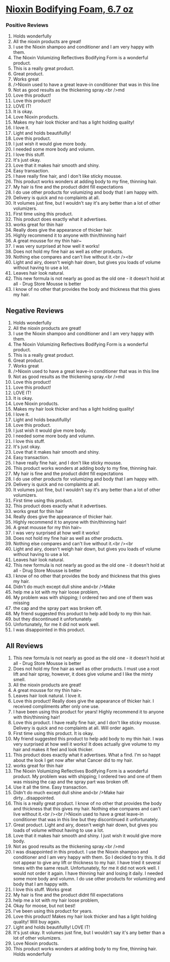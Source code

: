 # [Nioxin Bodifying Foam, 6.7 oz](https://products.checkmycream.com/products/Nioxin-Bodifying-Foam-6.7-oz.html)

### Positive Reviews

<ol>
      <li>Holds wonderfully</li>
      <li>All the nioxin products are great!</li>
      <li>I use the Nioxin shampoo and conditioner and I am very happy with them.</li>
      <li>The Nioxin Volumizing Reflectives Bodifying Form is a wonderful product.  </li>
      <li>This is a really great product.</li>
      <li>Great product.</li>
      <li>Works great</li>
      <li>/&gt;Nioxin used to have a great leave-in conditioner that was in this line</li>
      <li>Not as good results as the thickening spray.&lt;br /&gt;md</li>
      <li>Love this product!  </li>
      <li>Love this product!  </li>
      <li>LOVE IT!</li>
      <li>It is okay.</li>
      <li>Love Nioxin products.</li>
      <li>Makes my hair look thicker and has a light holding quality!  </li>
      <li>I love it.</li>
      <li>Light and holds beautifullly!  </li>
      <li>Love this product.  </li>
      <li>I just wish it would give more body.</li>
      <li>I needed some more body and volumn.</li>
      <li>I love this stuff.</li>
      <li>It&#x27;s just okay.  </li>
      <li>Love that it makes hair smooth and shiny.</li>
      <li>Easy transaction.</li>
      <li>I have really fine hair, and I don&#x27;t like sticky mousse.  </li>
      <li>This product works wonders at adding body to my fine, thinning hair.  </li>
      <li>My hair is fine and the product didnt fill expectations</li>
      <li>I do use other products  for volumizing and body that I am happy with.</li>
      <li>Delivery is quick and no complaints at all.  </li>
      <li>It volumes just fine, but I wouldn&#x27;t say it&#x27;s any better than a lot of other volumizers.</li>
      <li>First time using this product.</li>
      <li>This product does exactly what it advertises.</li>
      <li>works great for thin hair</li>
      <li>Really does give the appearance of thicker hair.</li>
      <li>Highly recommend it to anyone with thin/thinning hair!</li>
      <li>A great mousse for my thin hair~</li>
      <li>I was very surprised at how well it works!  </li>
      <li>Does not hold my fine hair as well as other products.  </li>
      <li>Nothing else compares and can&#x27;t live without it.&lt;br /&gt;&lt;br</li>
      <li>Light and airy, doesn&#x27;t weigh hair down, but gives you loads of volume without having to use a lot.</li>
      <li>Leaves hair look natural.</li>
      <li>This new formula is not nearly as good as the old one - it doesn&#x27;t hold at all - Drug Store Mousse is better</li>
      <li>I know of no other that provides the body and thickness that this gives my hair.</li>
</ol>


<h2>Negative Reviews</h2>
<ol>
<li> Holds wonderfully</li>
<li> All the nioxin products are great!</li>
<li> I use the Nioxin shampoo and conditioner and I am very happy with them.</li>
<li> The Nioxin Volumizing Reflectives Bodifying Form is a wonderful product.  </li>
<li> This is a really great product.</li>
<li> Great product.</li>
<li> Works great</li>
<li> /&gt;Nioxin used to have a great leave-in conditioner that was in this line</li>
<li> Not as good results as the thickening spray.&lt;br /&gt;md</li>
<li> Love this product!  </li>
<li> Love this product!  </li>
<li> LOVE IT!</li>
<li> It is okay.</li>
<li> Love Nioxin products.</li>
<li> Makes my hair look thicker and has a light holding quality!  </li>
<li> I love it.</li>
<li> Light and holds beautifullly!  </li>
<li> Love this product.  </li>
<li> I just wish it would give more body.</li>
<li> I needed some more body and volumn.</li>
<li> I love this stuff.</li>
<li> It&#x27;s just okay.  </li>
<li> Love that it makes hair smooth and shiny.</li>
<li> Easy transaction.</li>
<li> I have really fine hair, and I don&#x27;t like sticky mousse.  </li>
<li> This product works wonders at adding body to my fine, thinning hair.  </li>
<li> My hair is fine and the product didnt fill expectations</li>
<li> I do use other products  for volumizing and body that I am happy with.</li>
<li> Delivery is quick and no complaints at all.  </li>
<li> It volumes just fine, but I wouldn&#x27;t say it&#x27;s any better than a lot of other volumizers.</li>
<li> First time using this product.</li>
<li> This product does exactly what it advertises.</li>
<li> works great for thin hair</li>
<li> Really does give the appearance of thicker hair.</li>
<li> Highly recommend it to anyone with thin/thinning hair!</li>
<li> A great mousse for my thin hair~</li>
<li> I was very surprised at how well it works!  </li>
<li> Does not hold my fine hair as well as other products.  </li>
<li> Nothing else compares and can&#x27;t live without it.&lt;br /&gt;&lt;br</li>
<li> Light and airy, doesn&#x27;t weigh hair down, but gives you loads of volume without having to use a lot.</li>
<li> Leaves hair look natural.</li>
<li> This new formula is not nearly as good as the old one - it doesn&#x27;t hold at all - Drug Store Mousse is better</li>
<li> I know of no other that provides the body and thickness that this gives my hair.</li>
<li> Didn&#x27;t do much except dull shine and&lt;br /&gt;Make</li>
<li> help me a lot with my hair loose problem,</li>
<li> My problem was with shipping;  I ordered two and one of them was missing</li>
<li> the cap and the spray part was broken off.</li>
<li> My friend suggested this product to help add body to my thin hair.  </li>
<li> but they discontinued it unfortunately.</li>
<li> Unfortunately, for me it did not work well.  </li>
<li> I was disappointed in this product.</li>
</ol>

<h2>All Reviews</h2>

<ol>
    <li> This new formula is not nearly as good as the old one - it doesn&#x27;t hold at all - Drug Store Mousse is better</li>
    <li> Does not hold my fine hair as well as other products.  I must use a root lift and hair spray, however, it does give volume and I like the minty smell.</li>
    <li> All the nioxin products are great!</li>
    <li> A great mousse for my thin hair~</li>
    <li> Leaves hair look natural. I love it.</li>
    <li> Love this product!  Really does give the appearance of thicker hair. I received compliments after only one use.</li>
    <li> I have been using this product for years! Highly recommend it to anyone with thin/thinning hair!</li>
    <li> Love this product.  I have really fine hair, and I don&#x27;t like sticky mousse.  Delivery is quick and no complaints at all.  Will order again.</li>
    <li> First time using this product. It is okay.</li>
    <li> My friend suggested this product to help add body to my thin hair.  I was very surprised at how well it works!  It does actually give volume to my hair and makes it feel and look thicker.</li>
    <li> This product does exactly what it advertises. What a find. I&#x27;m so happt about the look I get now after what Cancer did to my hair.</li>
    <li> works great for thin hair</li>
    <li> The Nioxin Volumizing Reflectives Bodifying Form is a wonderful product.  My problem was with shipping;  I ordered two and one of them was missing the cap and the spray part was broken off.</li>
    <li> Use it all the time.  Easy transaction.</li>
    <li> Didn&#x27;t do much except dull shine and&lt;br /&gt;Make hair dirty...disappointed.</li>
    <li> This is a really great product. I know of no other that provides the body and thickness that this gives my hair. Nothing else compares and can&#x27;t live without it.&lt;br /&gt;&lt;br /&gt;Nioxin used to have a great leave-in conditioner that was in this line but they discontinued it unfortunately.</li>
    <li> Great product. Light and airy, doesn&#x27;t weigh hair down, but gives you loads of volume without having to use a lot.</li>
    <li> Love that it makes hair smooth and shiny. I just wish it would give more body.</li>
    <li> Not as good results as the thickening spray.&lt;br /&gt;md</li>
    <li> I was disappointed in this product. I use the Nioxin shampoo and conditioner and I am very happy with them. So I decided to try this. It did not appear to give any lift or thickness to my hair.  I have tried it several times with the same result.  Unfortunately, for me it did not work well.  I would not order it again. I have thinning hair and losing it daily.  I needed some more body and volumn. I do use other products  for volumizing and body that I am happy with.</li>
    <li> I love this stuff. Works great</li>
    <li> My hair is fine and the product didnt fill expectations</li>
    <li> help me a lot with my hair loose problem,</li>
    <li> Okay for moose, but not best!</li>
    <li> I&#x27;ve been using this product for years.</li>
    <li> Love this product!  Makes my hair look thicker and has a light holding quality!  Will buy again.</li>
    <li> Light and holds beautifullly!  LOVE IT!</li>
    <li> It&#x27;s just okay.  It volumes just fine, but I wouldn&#x27;t say it&#x27;s any better than a lot of other volumizers.</li>
    <li> Love Nioxin products.</li>
    <li> This product works wonders at adding body to my fine, thinning hair.  Holds wonderfully</li>
</ol>




